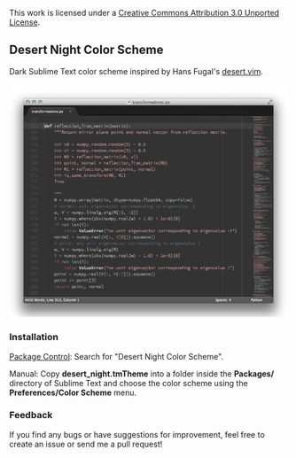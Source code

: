 This work is licensed under a [Creative Commons Attribution 3.0
Unported License](http://creativecommons.org/licenses/by/3.0/).

Desert Night Color Scheme
-------------------------

Dark Sublime Text color scheme inspired by Hans Fugal's [desert.vim](http://www.vim.org/scripts/script.php?script_id=105).

![Desert Night color scheme screenshot](screenshot.png)

### Installation

[Package Control](http://wbond.net/sublime_packages/package_control):
Search for "Desert Night Color Scheme".

Manual: Copy __desert_night.tmTheme__ into a folder inside the
__Packages/__ directory of Sublime Text and choose the color scheme using the
__Preferences/Color Scheme__ menu.

### Feedback

If you find any bugs or have suggestions for improvement, feel free to create
an issue or send me a pull request!
